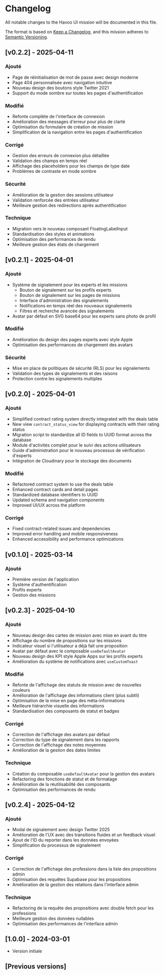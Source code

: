 # Changelog

All notable changes to the Havoo UI mission will be documented in this file.

The format is based on [Keep a Changelog](https://keepachangelog.com/en/1.0.0/),
and this mission adheres to [Semantic Versioning](https://semver.org/spec/v2.0.0.html).

## [v0.2.2] - 2025-04-11

### Ajouté
- Page de réinitialisation de mot de passe avec design moderne
- Page 404 personnalisée avec navigation intuitive
- Nouveau design des boutons style Twitter 2021
- Support du mode sombre sur toutes les pages d'authentification

### Modifié
- Refonte complète de l'interface de connexion
- Amélioration des messages d'erreur pour plus de clarté
- Optimisation du formulaire de création de mission
- Simplification de la navigation entre les pages d'authentification

### Corrigé
- Gestion des erreurs de connexion plus détaillée
- Validation des champs en temps réel
- Affichage des placeholders pour les champs de type date
- Problèmes de contraste en mode sombre

### Sécurité
- Amélioration de la gestion des sessions utilisateur
- Validation renforcée des entrées utilisateur
- Meilleure gestion des redirections après authentification

### Technique
- Migration vers le nouveau composant FloatingLabelInput
- Standardisation des styles et animations
- Optimisation des performances de rendu
- Meilleure gestion des états de chargement

## [v0.2.1] - 2025-04-01

### Ajouté
- Système de signalement pour les experts et les missions
  - Bouton de signalement sur les profils experts
  - Bouton de signalement sur les pages de missions
  - Interface d'administration des signalements
  - Notifications en temps réel des nouveaux signalements
  - Filtres et recherche avancée des signalements
- Avatar par défaut en SVG base64 pour les experts sans photo de profil

### Modifié
- Amélioration du design des pages experts avec style Apple
- Optimisation des performances de chargement des avatars

### Sécurité
- Mise en place de politiques de sécurité (RLS) pour les signalements
- Validation des types de signalements et des raisons
- Protection contre les signalements multiples

## [v0.2.0] - 2025-04-01

### Ajouté
- Simplified contract rating system directly integrated with the deals table
- New view `contract_status_view` for displaying contracts with their rating status
- Migration script to standardize all ID fields to UUID format across the database
- Module d'activités complet pour le suivi des actions utilisateurs
- Guide d'administration pour le nouveau processus de vérification d'experts
- Intégration de Cloudinary pour le stockage des documents

### Modifié
- Refactored contract system to use the deals table
- Enhanced contract cards and detail pages
- Standardized database identifiers to UUID
- Updated schema and navigation components
- Improved UI/UX across the platform

### Corrigé
- Fixed contract-related issues and dependencies
- Improved error handling and mobile responsiveness
- Enhanced accessibility and performance optimizations

## [v0.1.0] - 2025-03-14

### Ajouté
- Première version de l'application
- Système d'authentification
- Profils experts
- Gestion des missions

## [v0.2.3] - 2025-04-10

### Ajouté
- Nouveau design des cartes de mission avec mise en avant du titre
- Affichage du nombre de propositions sur les missions
- Indicateur visuel si l'utilisateur a déjà fait une proposition
- Avatar par défaut avec le composable `useDefaultAvatar`
- Nouveau design des KPI style Apple Apps sur les profils experts
- Amélioration du système de notifications avec `useCustomToast`

### Modifié
- Refonte de l'affichage des statuts de mission avec de nouvelles couleurs
- Amélioration de l'affichage des informations client (plus subtil)
- Optimisation de la mise en page des méta-informations
- Meilleure hiérarchie visuelle des informations
- Standardisation des composants de statut et badges

### Corrigé
- Correction de l'affichage des avatars par défaut
- Correction du type de signalement dans les rapports
- Correction de l'affichage des notes moyennes
- Amélioration de la gestion des dates limites

### Technique
- Création du composable `useDefaultAvatar` pour la gestion des avatars
- Refactoring des fonctions de statut et de formatage
- Amélioration de la réutilisabilité des composants
- Optimisation des performances de rendu

## [v0.2.4] - 2025-04-12

### Ajouté
- Modal de signalement avec design Twitter 2025
- Amélioration de l'UX avec des transitions fluides et un feedback visuel
- Ajout de l'ID du reporter dans les données envoyées
- Simplification du processus de signalement

### Corrigé
- Correction de l'affichage des professions dans la liste des propositions admin
- Optimisation des requêtes Supabase pour les propositions
- Amélioration de la gestion des relations dans l'interface admin

### Technique
- Refactoring de la requête des propositions avec double fetch pour les professions
- Meilleure gestion des données nullables
- Optimisation des performances de l'interface admin

## [1.0.0] - 2024-03-01
- Version initiale

## [Previous versions]

